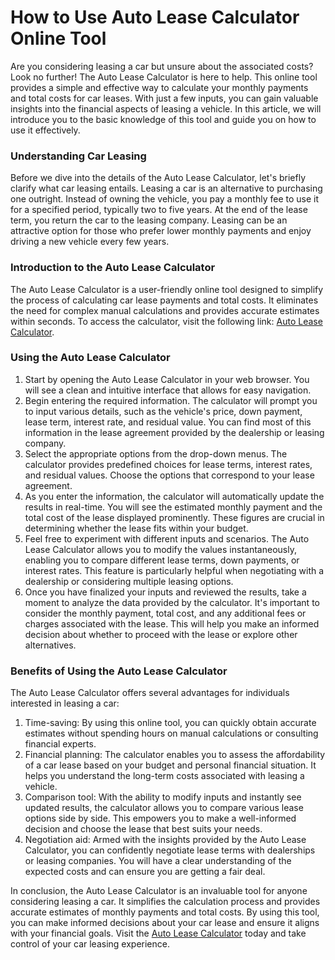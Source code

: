 How to Use Auto Lease Calculator Online Tool
============================================

Are you considering leasing a car but unsure about the associated costs? Look no further! The Auto Lease Calculator is here to help. This online tool provides a simple and effective way to calculate your monthly payments and total costs for car leases. With just a few inputs, you can gain valuable insights into the financial aspects of leasing a vehicle. In this article, we will introduce you to the basic knowledge of this tool and guide you on how to use it effectively.

### Understanding Car Leasing

Before we dive into the details of the Auto Lease Calculator, let's briefly clarify what car leasing entails. Leasing a car is an alternative to purchasing one outright. Instead of owning the vehicle, you pay a monthly fee to use it for a specified period, typically two to five years. At the end of the lease term, you return the car to the leasing company. Leasing can be an attractive option for those who prefer lower monthly payments and enjoy driving a new vehicle every few years.

### Introduction to the Auto Lease Calculator

The Auto Lease Calculator is a user-friendly online tool designed to simplify the process of calculating car lease payments and total costs. It eliminates the need for complex manual calculations and provides accurate estimates within seconds. To access the calculator, visit the following link: [Auto Lease Calculator](https://www.onlinecalculatorsfree.com/financial/auto-lease-calculator.html).

### Using the Auto Lease Calculator

1. Start by opening the Auto Lease Calculator in your web browser. You will see a clean and intuitive interface that allows for easy navigation.
2. Begin entering the required information. The calculator will prompt you to input various details, such as the vehicle's price, down payment, lease term, interest rate, and residual value. You can find most of this information in the lease agreement provided by the dealership or leasing company.
3. Select the appropriate options from the drop-down menus. The calculator provides predefined choices for lease terms, interest rates, and residual values. Choose the options that correspond to your lease agreement.
4. As you enter the information, the calculator will automatically update the results in real-time. You will see the estimated monthly payment and the total cost of the lease displayed prominently. These figures are crucial in determining whether the lease fits within your budget.
5. Feel free to experiment with different inputs and scenarios. The Auto Lease Calculator allows you to modify the values instantaneously, enabling you to compare different lease terms, down payments, or interest rates. This feature is particularly helpful when negotiating with a dealership or considering multiple leasing options.
6. Once you have finalized your inputs and reviewed the results, take a moment to analyze the data provided by the calculator. It's important to consider the monthly payment, total cost, and any additional fees or charges associated with the lease. This will help you make an informed decision about whether to proceed with the lease or explore other alternatives.

### Benefits of Using the Auto Lease Calculator

The Auto Lease Calculator offers several advantages for individuals interested in leasing a car:

1. Time-saving: By using this online tool, you can quickly obtain accurate estimates without spending hours on manual calculations or consulting financial experts.
2. Financial planning: The calculator enables you to assess the affordability of a car lease based on your budget and personal financial situation. It helps you understand the long-term costs associated with leasing a vehicle.
3. Comparison tool: With the ability to modify inputs and instantly see updated results, the calculator allows you to compare various lease options side by side. This empowers you to make a well-informed decision and choose the lease that best suits your needs.
4. Negotiation aid: Armed with the insights provided by the Auto Lease Calculator, you can confidently negotiate lease terms with dealerships or leasing companies. You will have a clear understanding of the expected costs and can ensure you are getting a fair deal.

In conclusion, the Auto Lease Calculator is an invaluable tool for anyone considering leasing a car. It simplifies the calculation process and provides accurate estimates of monthly payments and total costs. By using this tool, you can make informed decisions about your car lease and ensure it aligns with your financial goals. Visit the [Auto Lease Calculator](https://www.onlinecalculatorsfree.com/financial/auto-lease-calculator.html) today and take control of your car leasing experience.